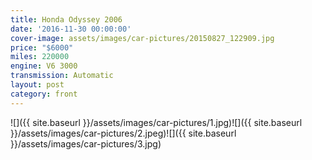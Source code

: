 ```yaml
---
title: Honda Odyssey 2006
date: '2016-11-30 00:00:00'
cover-image: assets/images/car-pictures/20150827_122909.jpg
price: "$6000"
miles: 220000
engine: V6 3000
transmission: Automatic
layout: post
category: front
---
```

![]({{ site.baseurl }}/assets/images/car-pictures/1.jpg)![]({{ site.baseurl }}/assets/images/car-pictures/2.jpeg)![]({{ site.baseurl }}/assets/images/car-pictures/3.jpg)
